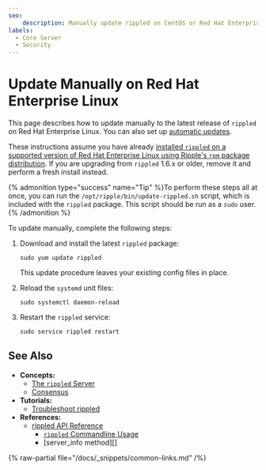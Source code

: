```yaml
---
seo:
    description: Manually update rippled on CentOS or Red Hat Enterprise Linux.
labels:
  - Core Server
  - Security
---
```

# Update Manually on Red Hat Enterprise Linux

This page describes how to update manually to the latest release of `rippled` on Red Hat Enterprise Linux. You can also set up [automatic updates](update-rippled-automatically-on-linux.md).

These instructions assume you have already [installed `rippled` on a supported version of Red Hat Enterprise Linux using Ripple's `rpm` package distribution](install-rippled-on-rhel.md). If you are upgrading from `rippled` 1.6.x or older, remove it and perform a fresh install instead.

{% admonition type="success" name="Tip" %}To perform these steps all at once, you can run the `/opt/ripple/bin/update-rippled.sh` script, which is included with the `rippled` package. This script should be run as a `sudo` user.{% /admonition %}

To update manually, complete the following steps:

1. Download and install the latest `rippled` package:

    ```
    sudo yum update rippled
    ```

    This update procedure leaves your existing config files in place.

2. Reload the `systemd` unit files:

    ```
    sudo systemctl daemon-reload
    ```

3. Restart the `rippled` service:

    ```
    sudo service rippled restart
    ```


## See Also

- **Concepts:**
    - [The `rippled` Server](../../concepts/networks-and-servers/index.md)
    - [Consensus](../../concepts/consensus-protocol/index.md)
- **Tutorials:**
    - [Troubleshoot rippled](../troubleshooting/index.md)
- **References:**
    - [rippled API Reference](../../references/http-websocket-apis/index.md)
        - [`rippled` Commandline Usage](../commandline-usage.md)
        - [server_info method][]

{% raw-partial file="/docs/_snippets/common-links.md" /%}
